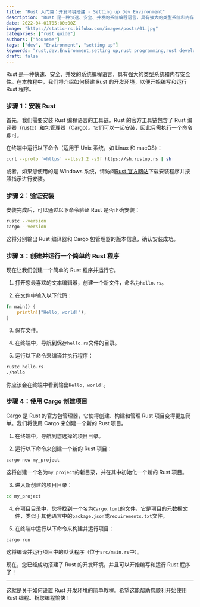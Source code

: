 ```yaml
---
title: "Rust 入门篇：开发环境搭建 - Setting up Dev Environment"
description: "Rust 是一种快速、安全、并发的系统编程语言，具有强大的类型系统和内存安全性。在本教程中，我们将介绍如何搭建 Rust 的开发环境，以便开始编写和运行 Rust 程序。"
date: 2022-04-01T05:00:00Z
image: "https://static-rs.bifuba.com/images/posts/01.jpg"
categories: ["rust guide"]
authors: ["houseme"]
tags: ["dev", "Environment", "setting up"]
keywords: "rust,dev,Environment,setting up,rust programming,rust development"
draft: false
---
```


Rust 是一种快速、安全、并发的系统编程语言，具有强大的类型系统和内存安全性。在本教程中，我们将介绍如何搭建 Rust 的开发环境，以便开始编写和运行 Rust 程序。

### 步骤 1：安装 Rust

首先，我们需要安装 Rust 编程语言的工具链。Rust 的官方工具链包含了 Rust 编译器（rustc）和包管理器（Cargo）。它们可以一起安装，因此只需执行一个命令即可。

在终端中运行以下命令（适用于 Unix 系统，如 Linux 和 macOS）：

```bash
curl --proto '=https' --tlsv1.2 -sSf https://sh.rustup.rs | sh
```

或者，如果您使用的是 Windows 系统，请访问[Rust 官方网站](https://www.rust-lang.org/tools/install)下载安装程序并按照指示进行安装。

### 步骤 2：验证安装

安装完成后，可以通过以下命令验证 Rust 是否正确安装：

```bash
rustc --version
cargo --version
```

这将分别输出 Rust 编译器和 Cargo 包管理器的版本信息，确认安装成功。

### 步骤 3：创建并运行一个简单的 Rust 程序

现在让我们创建一个简单的 Rust 程序并运行它。

1. 打开您最喜欢的文本编辑器，创建一个新文件，命名为`hello.rs`。

2. 在文件中输入以下代码：

```rust
fn main() {
    println!("Hello, world!");
}
```

3. 保存文件。

4. 在终端中，导航到保存`hello.rs`文件的目录。

5. 运行以下命令来编译并执行程序：

```bash
rustc hello.rs
./hello
```

你应该会在终端中看到输出`Hello, world!`。

### 步骤 4：使用 Cargo 创建项目

Cargo 是 Rust 的官方包管理器，它使得创建、构建和管理 Rust 项目变得更加简单。我们将使用 Cargo 来创建一个新的 Rust 项目。

1. 在终端中，导航到您选择的项目目录。

2. 运行以下命令来创建一个新的 Rust 项目：

```bash
cargo new my_project
```

这将创建一个名为`my_project`的新目录，并在其中初始化一个新的 Rust 项目。

3. 进入新创建的项目目录：

```bash
cd my_project
```

4. 在项目目录中，您将找到一个名为`Cargo.toml`的文件，它是项目的元数据文件，类似于其他语言中的`package.json`或`requirements.txt`文件。

5. 在终端中运行以下命令来构建并运行项目：

```bash
cargo run
```

这将编译并运行项目中的默认程序（位于`src/main.rs`中）。

现在，您已经成功搭建了 Rust 的开发环境，并且可以开始编写和运行 Rust 程序了！

---

这就是关于如何设置 Rust 开发环境的简单教程。希望这能帮助您顺利开始使用 Rust 编程。祝您编程愉快！
